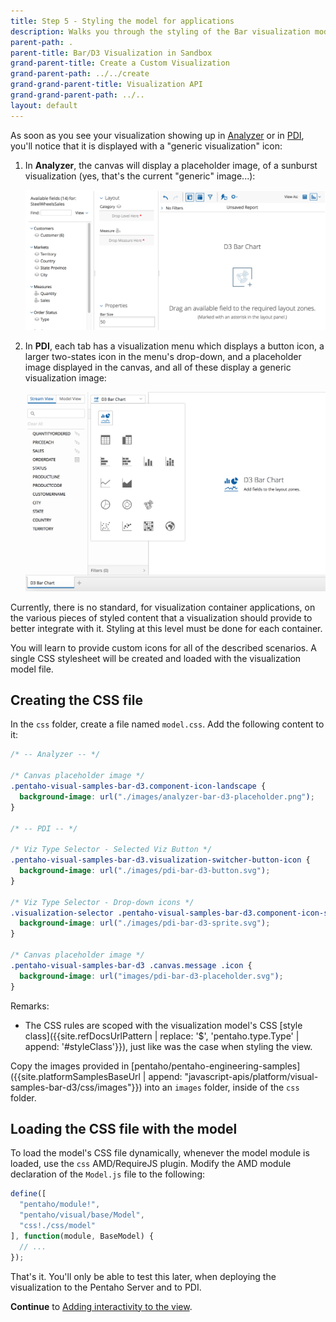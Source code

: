 ```yaml
---
title: Step 5 - Styling the model for applications
description: Walks you through the styling of the Bar visualization model for specific container applications.
parent-path: .
parent-title: Bar/D3 Visualization in Sandbox
grand-parent-title: Create a Custom Visualization
grand-parent-path: ../../create
grand-grand-parent-title: Visualization API
grand-grand-parent-path: ../..
layout: default
---
```


As soon as you see your visualization showing up in
[Analyzer](http://www.pentaho.com/product/business-visualization-analytics) or in 
[PDI](http://www.pentaho.com/product/data-integration),
you'll notice that it is displayed with a "generic visualization" icon:

1. In **Analyzer**, 
   the canvas will display a placeholder image, of a sunburst visualization
   (yes, that's the current "generic" image...):
   
   <img src="../../img/sample-bar-d3-analyzer-placeholder-unstyled.png" alt="Bar/D3 in Analyzer - Placeholder - Default Style" style="width: 767px;">

2. In **PDI**, each tab has a visualization menu which displays a button icon, 
   a larger two-states icon in the menu's drop-down, and 
   a placeholder image displayed in the canvas, 
   and all of these display a generic visualization image:

   <img src="../../img/sample-bar-d3-pdi-menu-selected-unstyled.png" alt="Bar/D3 in PDI - Menu - Selected, Default Style" style="width: 767px;"> 

Currently, there is no standard, for visualization container applications, on the various pieces of styled content
that a visualization should provide to better integrate with it. 
Styling at this level must be done for each container. 

You will learn to provide custom icons for all of the described scenarios.
A single CSS stylesheet will be created and loaded with the visualization model file.
 
## Creating the CSS file

In the `css` folder, create a file named `model.css`. Add the following content to it:

```css
/* -- Analyzer -- */

/* Canvas placeholder image */
.pentaho-visual-samples-bar-d3.component-icon-landscape {
  background-image: url("./images/analyzer-bar-d3-placeholder.png");
}

/* -- PDI -- */

/* Viz Type Selector - Selected Viz Button */
.pentaho-visual-samples-bar-d3.visualization-switcher-button-icon {
  background-image: url("./images/pdi-bar-d3-button.svg");
}

/* Viz Type Selector - Drop-down icons */
.visualization-selector .pentaho-visual-samples-bar-d3.component-icon-sprite {
  background-image: url("./images/pdi-bar-d3-sprite.svg");
}

/* Canvas placeholder image */
.pentaho-visual-samples-bar-d3 .canvas.message .icon {
  background-image: url("images/pdi-bar-d3-placeholder.svg");
}
```

Remarks:
  - The CSS rules are scoped with the visualization model's
    CSS [style class]({{site.refDocsUrlPattern | replace: '$', 'pentaho.type.Type' | append: '#styleClass'}}), 
    just like was the case when styling the view.

Copy the images provided in 
[pentaho/pentaho-engineering-samples]({{site.platformSamplesBaseUrl | append: "javascript-apis/platform/visual-samples-bar-d3/css/images"}})
into an `images` folder, inside of the `css` folder.

## Loading the CSS file with the model

To load the model's CSS file dynamically, whenever the model module is loaded, use the `css` AMD/RequireJS plugin.
Modify the AMD module declaration of the `Model.js` file to the following:

```js
define([
  "pentaho/module!",
  "pentaho/visual/base/Model",
  "css!./css/model"
], function(module, BaseModel) {
  // ...
});
```

That's it. You'll only be able to test this later, 
when deploying the visualization to the Pentaho Server and to PDI. 

**Continue** to [Adding interactivity to the view](step6-view-interactivity).
